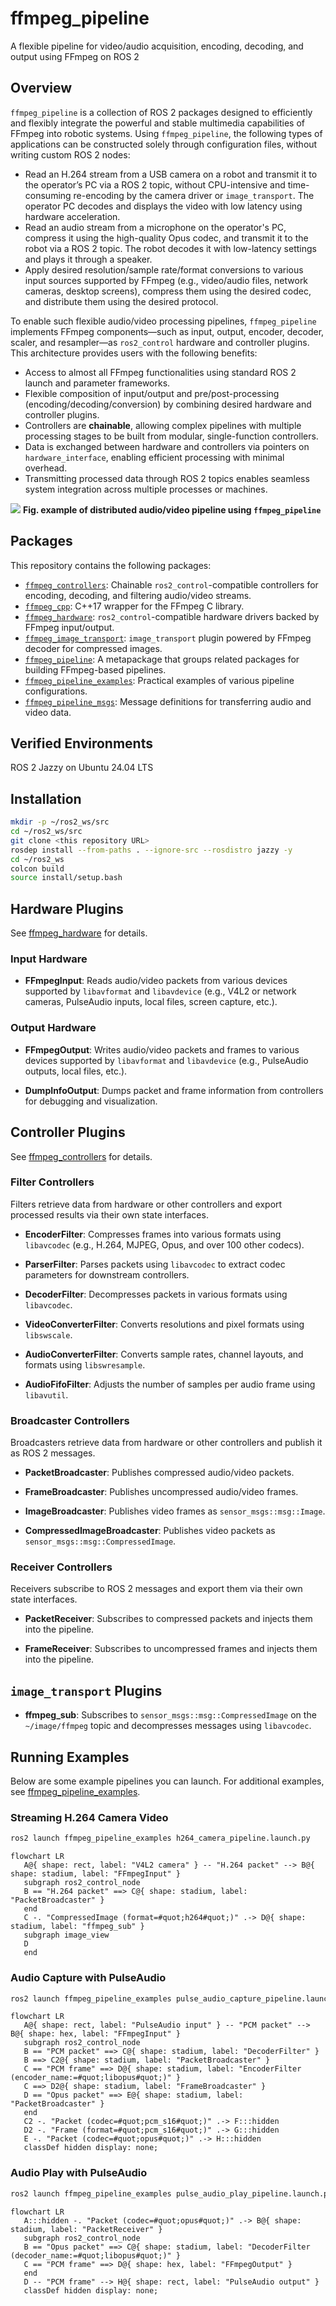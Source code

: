 # ffmpeg_pipeline

A flexible pipeline for video/audio acquisition, encoding, decoding, and output using FFmpeg on ROS 2

## Overview

`ffmpeg_pipeline` is a collection of ROS 2 packages designed to efficiently and flexibly integrate the powerful and stable multimedia capabilities of FFmpeg into robotic systems. Using `ffmpeg_pipeline`, the following types of applications can be constructed solely through configuration files, without writing custom ROS 2 nodes:

* Read an H.264 stream from a USB camera on a robot and transmit it to the operator’s PC via a ROS 2 topic, without CPU-intensive and time-consuming re-encoding by the camera driver or `image_transport`. The operator PC decodes and displays the video with low latency using hardware acceleration.
* Read an audio stream from a microphone on the operator's PC, compress it using the high-quality Opus codec, and transmit it to the robot via a ROS 2 topic. The robot decodes it with low-latency settings and plays it through a speaker.
* Apply desired resolution/sample rate/format conversions to various input sources supported by FFmpeg (e.g., video/audio files, network cameras, desktop screens), compress them using the desired codec, and distribute them using the desired protocol.

To enable such flexible audio/video processing pipelines, `ffmpeg_pipeline` implements FFmpeg components—such as input, output, encoder, decoder, scaler, and resampler—as `ros2_control` hardware and controller plugins. This architecture provides users with the following benefits:

* Access to almost all FFmpeg functionalities using standard ROS 2 launch and parameter frameworks.
* Flexible composition of input/output and pre/post-processing (encoding/decoding/conversion) by combining desired hardware and controller plugins.
* Controllers are **chainable**, allowing complex pipelines with multiple processing stages to be built from modular, single-function controllers.
* Data is exchanged between hardware and controllers via pointers on `hardware_interface`, enabling efficient processing with minimal overhead.
* Transmitting processed data through ROS 2 topics enables seamless system integration across multiple processes or machines.

![](https://raw.githubusercontent.com/yoshito-n-students/ffmpeg_pipeline/images/images/example_for_overview.png)
**Fig. example of distributed audio/video pipeline using `ffmpeg_pipeline`** 

## Packages

This repository contains the following packages:

* [`ffmpeg_controllers`](ffmpeg_controllers): Chainable `ros2_control`-compatible controllers for encoding, decoding, and filtering audio/video streams.
* [`ffmpeg_cpp`](ffmpeg_cpp): C++17 wrapper for the FFmpeg C library.
* [`ffmpeg_hardware`](ffmpeg_hardware): `ros2_control`-compatible hardware drivers backed by FFmpeg input/output.
* [`ffmpeg_image_transport`](ffmpeg_image_transport): `image_transport` plugin powered by FFmpeg decoder for compressed images.
* [`ffmpeg_pipeline`](ffmpeg_pipeline): A metapackage that groups related packages for building FFmpeg-based pipelines.
* [`ffmpeg_pipeline_examples`](ffmpeg_pipeline_examples): Practical examples of various pipeline configurations.
* [`ffmpeg_pipeline_msgs`](ffmpeg_pipeline_msgs): Message definitions for transferring audio and video data.

## Verified Environments

ROS 2 Jazzy on Ubuntu 24.04 LTS

## Installation

```bash
mkdir -p ~/ros2_ws/src
cd ~/ros2_ws/src
git clone <this repository URL>
rosdep install --from-paths . --ignore-src --rosdistro jazzy -y
cd ~/ros2_ws
colcon build
source install/setup.bash
```

## Hardware Plugins

See [ffmpeg_hardware](ffmpeg_hardware) for details.

### Input Hardware

* **FFmpegInput**: Reads audio/video packets from various devices supported by `libavformat` and `libavdevice` (e.g., V4L2 or network cameras, PulseAudio inputs, local files, screen capture, etc.).

### Output Hardware

* **FFmpegOutput**: Writes audio/video packets and frames to various devices supported by `libavformat` and `libavdevice` (e.g., PulseAudio outputs, local files, etc.).

* **DumpInfoOutput**: Dumps packet and frame information from controllers for debugging and visualization.

## Controller Plugins

See [ffmpeg_controllers](ffmpeg_controllers) for details.

### Filter Controllers

Filters retrieve data from hardware or other controllers and export processed results via their own state interfaces.

* **EncoderFilter**: Compresses frames into various formats using `libavcodec` (e.g., H.264, MJPEG, Opus, and over 100 other codecs).

* **ParserFilter**: Parses packets using `libavcodec` to extract codec parameters for downstream controllers.

* **DecoderFilter**: Decompresses packets in various formats using `libavcodec`.

* **VideoConverterFilter**: Converts resolutions and pixel formats using `libswscale`.

* **AudioConverterFilter**: Converts sample rates, channel layouts, and formats using `libswresample`.

* **AudioFifoFilter**: Adjusts the number of samples per audio frame using `libavutil`.

### Broadcaster Controllers

Broadcasters retrieve data from hardware or other controllers and publish it as ROS 2 messages.

* **PacketBroadcaster**: Publishes compressed audio/video packets.

* **FrameBroadcaster**: Publishes uncompressed audio/video frames.

* **ImageBroadcaster**: Publishes video frames as `sensor_msgs::msg::Image`.

* **CompressedImageBroadcaster**: Publishes video packets as `sensor_msgs::msg::CompressedImage`.

### Receiver Controllers

Receivers subscribe to ROS 2 messages and export them via their own state interfaces.

* **PacketReceiver**: Subscribes to compressed packets and injects them into the pipeline.

* **FrameReceiver**: Subscribes to uncompressed frames and injects them into the pipeline.

## `image_transport` Plugins

* **ffmpeg_sub**: Subscribes to `sensor_msgs::msg::CompressedImage` on the `~/image/ffmpeg` topic and decompresses messages using `libavcodec`.

## Running Examples

Below are some example pipelines you can launch. For additional examples, see [ffmpeg_pipeline_examples](ffmpeg_pipeline_examples).

### Streaming H.264 Camera Video

```bash
ros2 launch ffmpeg_pipeline_examples h264_camera_pipeline.launch.py
```

```mermaid
flowchart LR
   A@{ shape: rect, label: "V4L2 camera" } -- "H.264 packet" --> B@{ shape: stadium, label: "FFmpegInput" }
   subgraph ros2_control_node
   B == "H.264 packet" ==> C@{ shape: stadium, label: "PacketBroadcaster" }
   end
   C -. "CompressedImage (format=#quot;h264#quot;)" .-> D@{ shape: stadium, label: "ffmpeg_sub" }
   subgraph image_view
   D
   end
```

### Audio Capture with PulseAudio

```bash
ros2 launch ffmpeg_pipeline_examples pulse_audio_capture_pipeline.launch.py
```

```mermaid
flowchart LR
   A@{ shape: rect, label: "PulseAudio input" } -- "PCM packet" --> B@{ shape: hex, label: "FFmpegInput" }
   subgraph ros2_control_node
   B == "PCM packet" ==> C@{ shape: stadium, label: "DecoderFilter" }
   B ==> C2@{ shape: stadium, label: "PacketBroadcaster" }
   C == "PCM frame" ==> D@{ shape: stadium, label: "EncoderFilter (encoder_name:=#quot;libopus#quot;)" }
   C ==> D2@{ shape: stadium, label: "FrameBroadcaster" }
   D == "Opus packet" ==> E@{ shape: stadium, label: "PacketBroadcaster" }
   end
   C2 -. "Packet (codec=#quot;pcm_s16#quot;)" .-> F:::hidden
   D2 -. "Frame (format=#quot;pcm_s16#quot;)" .-> G:::hidden
   E -. "Packet (codec=#quot;opus#quot;)" .-> H:::hidden
   classDef hidden display: none;
```

### Audio Play with PulseAudio

```bash
ros2 launch ffmpeg_pipeline_examples pulse_audio_play_pipeline.launch.py
```

```mermaid
flowchart LR
   A:::hidden -. "Packet (codec=#quot;opus#quot;)" .-> B@{ shape: stadium, label: "PacketReceiver" }
   subgraph ros2_control_node
   B == "Opus packet" ==> C@{ shape: stadium, label: "DecoderFilter (decoder_name:=#quot;libopus#quot;)" }
   C == "PCM frame" ==> D@{ shape: hex, label: "FFmpegOutput" }
   end
   D -- "PCM frame" --> H@{ shape: rect, label: "PulseAudio output" }
   classDef hidden display: none;
```